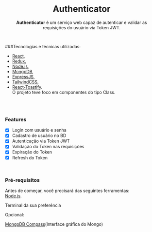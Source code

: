 <h1 align="center">Authenticator</h1>

<p align="center"><strong>Authenticator</strong> é um serviço web capaz de autenticar e validar as requisições do usuário via Token JWT.</p>

</br>

###Tecnologias e técnicas utilizadas: 
- [React](https://pt-br.reactjs.org/), 
- [Redux](https://redux.js.org/), 
- [Node.js](https://nodejs.org/en/), 
- [MongoDB](https://www.mongodb.com/), 
- [ExpressJS](https://expressjs.com/), 
- [TailwindCSS](https://tailwindcss.com/), 
- [React-Toastify](https://npm.io/package/react-toastify). </br>
O projeto teve foco em componentes do tipo Class.

</br></br>

### Features

- [x] Login com usuário e senha
- [x] Cadastro de usuário no BD
- [x] Autenticação via Token JWT
- [x] Validação do Token nas requisições
- [x] Expiração do Token
- [x] Refresh do Token

</br>

### Pré-requisitos

Antes de começar, você precisará das seguintes ferramentas:
</br>
[Node.js](https://nodejs.org/en/).
<p>Terminal da sua preferência</p>


Opcional:

[MongoDB Compass](https://www.mongodb.com/pt-br/products/compass)(Interface gráfica do Mongo)



